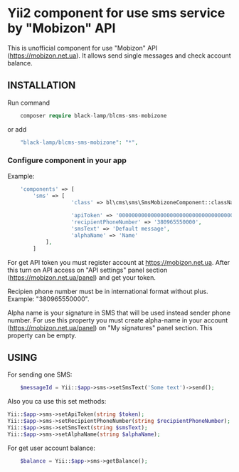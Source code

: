 Yii2 component for use sms service by "Mobizon" API
=======================================================
This is unofficial component for use "Mobizon" API (https://mobizon.net.ua).
It allows send single messages and check account balance.

INSTALLATION
------------

Run command
```php
    composer require black-lamp/blcms-sms-mobizone
```
or add
```php
    "black-lamp/blcms-sms-mobizone": "*",
```

### Configure component in your app
Example: 
```php
    'components' => [
        'sms' => [
                    'class' => bl\cms\sms\SmsMobizoneComponent::className(),
        
                    'apiToken' => '00000000000000000000000000000000000000000',
                    'recipientPhoneNumber' => '380965550000',
                    'smsText' => 'Default message',
                    'alphaName' => 'Name'
            ],
        ]
```

For get API token you must register account at https://mobizon.net.ua.
After this turn on API access on "API settings" panel section (https://mobizon.net.ua/panel) and get your token.

Recipien phone number must be in international format without plus.
Example: "380965550000".

Alpha name is your signature in SMS that will be used instead sender phone number. 
For use this property you must create alpha-name in your account (https://mobizon.net.ua/panel) on "My signatures" panel section. 
This property can be empty.

USING
------
For sending one SMS:
```php
    $messageId = Yii::$app->sms->setSmsText('Some text')->send();
```
Also you ca use this set methods: 
```php
Yii::$app->sms->setApiToken(string $token);
Yii::$app->sms->setRecipientPhoneNumber(string $recipientPhoneNumber);
Yii::$app->sms->setSmsText(string $smsText);
Yii::$app->sms->setAlphaName(string $alphaName);
```

For get user account balance:
```php
    $balance = Yii::$app->sms->getBalance();
```